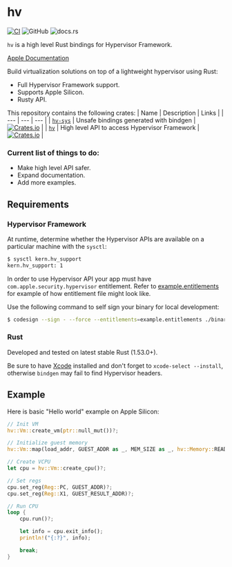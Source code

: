 # hv

[![CI](https://github.com/mxpv/hv/actions/workflows/ci.yml/badge.svg?branch=main)](https://github.com/mxpv/hv/actions/workflows/ci.yml)
![GitHub](https://img.shields.io/github/license/mxpv/hv)
![docs.rs](https://img.shields.io/docsrs/hv)

`hv` is a high level Rust bindings for Hypervisor Framework.

[Apple Documentation](https://developer.apple.com/documentation/hypervisor)

Build virtualization solutions on top of a lightweight hypervisor using Rust:
- Full Hypervisor Framework support.
- Supports Apple Silicon.
- Rusty API.

This repository contains the following crates:
| Name | Description | Links |
| --- | --- | --- |
| [`hv-sys`](./hv-sys) | Unsafe bindings generated with bindgen | [![Crates.io](https://img.shields.io/crates/v/hv-sys)](https://img.shields.io/crates/v/hv-sys) |
| [`hv`](./hv) | High level API to access Hypervisor Framework | [![Crates.io](https://img.shields.io/crates/v/hv)](https://img.shields.io/crates/v/hv) |

### Current list of things to do:
- Make high level API safer.
- Expand documentation.
- Add more examples.

## Requirements

### Hypervisor Framework

At runtime, determine whether the Hypervisor APIs are available on a particular machine with the `sysctl`:

```bash
$ sysctl kern.hv_support
kern.hv_support: 1
```

In order to use Hypervisor API your app must have `com.apple.security.hypervisor` entitlement.
Refer to [example.entitlements](example.entitlements) for example of how entitlement file might look like.

Use the following command to self sign your binary for local development:

```bash
$ codesign --sign - --force --entitlements=example.entitlements ./binary
```

### Rust

Developed and tested on latest stable Rust (1.53.0+).

Be sure to have [Xcode](https://developer.apple.com/xcode/) installed and don't forget to `xcode-select --install`,
otherwise `bindgen` may fail to find Hypervisor headers.

## Example

Here is basic "Hello world" example on Apple Silicon:
```rust
// Init VM
hv::Vm::create_vm(ptr::null_mut())?;

// Initialize guest memory
hv::Vm::map(load_addr, GUEST_ADDR as _, MEM_SIZE as _, hv::Memory::READ)?;

// Create VCPU
let cpu = hv::Vm::create_cpu()?;

// Set regs
cpu.set_reg(Reg::PC, GUEST_ADDR)?;
cpu.set_reg(Reg::X1, GUEST_RESULT_ADDR)?;

// Run CPU
loop {
    cpu.run()?;

    let info = cpu.exit_info();
    println!("{:?}", info);

    break;
}
```
